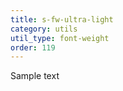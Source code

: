 ```yaml
---
title: s-fw-ultra-light
category: utils
util_type: font-weight
order: 119
---
```

<p class="s-fw-ultra-light">Sample text</p>